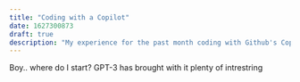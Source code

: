 ```yaml
---
title: "Coding with a Copilot"
date: 1627300873
draft: true
description: "My experience for the past month coding with Github's Copilot service."
---
```

Boy.. where do I start?
GPT-3 has brought with it plenty of intrestring
